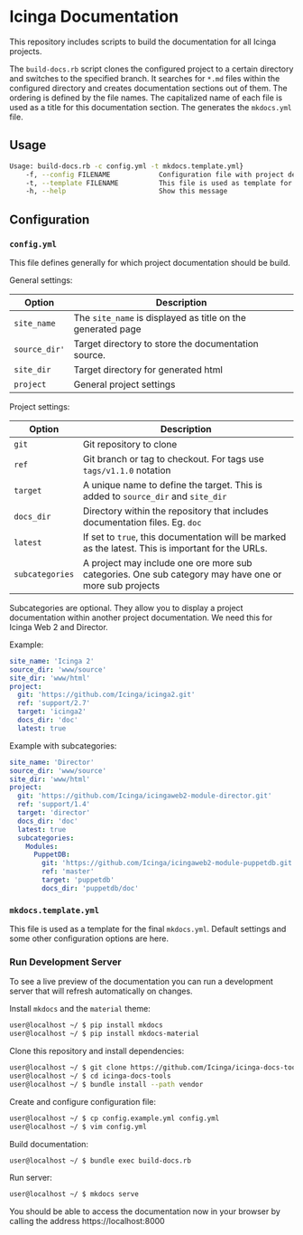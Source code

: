 # Icinga Documentation
This repository includes scripts to build the documentation for all Icinga projects.

The `build-docs.rb` script clones the configured project to a certain directory and switches to the specified
branch. It searches for `*.md` files within the configured directory and creates documentation sections out of them.
The ordering is defined by the file names. The capitalized name of each file is used as a title for this documentation
section. The generates the `mkdocs.yml` file. 

## Usage
``` bash
Usage: build-docs.rb -c config.yml -t mkdocs.template.yml}
    -f, --config FILENAME            Configuration file with project definition. Defaults to "config.yml"
    -t, --template FILENAME          This file is used as template for the generated mkdocs.yaml. Defaults to "mkdocs.template.yml"
    -h, --help                       Show this message
```

## Configuration

### `config.yml`
This file defines generally for which project documentation should be build.


General settings:

| Option        | Description                                                  |
| ------------- | ------------------------------------------------------------ |
| `site_name`   |  The `site_name` is displayed as title on the generated page |
| `source_dir'` | Target directory to store the documentation source.          |
| `site_dir`    | Target directory for generated html                          |
| `project`     | General project settings                                     |


Project settings:

| Option           | Description                                                  |
| --------------- | ------------------------------------------------------------ |
| `git`           | Git repository to clone                                                                               |
| `ref`           | Git branch or tag to checkout. For tags use `tags/v1.1.0` notation                                    |
| `target`        | A unique name to define the target. This is added to `source_dir` and `site_dir`                      |
| `docs_dir`      | Directory within the repository that includes documentation files. Eg. `doc`                          |
| `latest`        | If set to `true`, this documentation will be marked as the latest. This is important for the URLs.    |
| `subcategories` | A project may include one ore more sub categories. One sub category may have one or more sub projects |

Subcategories are optional. They allow you to display a project documentation within another project documentation.
We need this for Icinga Web 2 and Director.

Example: 

``` yaml
site_name: 'Icinga 2'
source_dir: 'www/source'
site_dir: 'www/html'
project:
  git: 'https://github.com/Icinga/icinga2.git'
  ref: 'support/2.7'
  target: 'icinga2'
  docs_dir: 'doc'
  latest: true
```

Example with subcategories:

``` yaml
site_name: 'Director'
source_dir: 'www/source'
site_dir: 'www/html'
project:
  git: 'https://github.com/Icinga/icingaweb2-module-director.git'
  ref: 'support/1.4'
  target: 'director'
  docs_dir: 'doc'
  latest: true
  subcategories:
    Modules:
      PuppetDB:
        git: 'https://github.com/Icinga/icingaweb2-module-puppetdb.git'
        ref: 'master'
        target: 'puppetdb'
        docs_dir: 'puppetdb/doc'
```

### `mkdocs.template.yml`
This file is used as a template for the final `mkdocs.yml`. Default settings and some other configuration options are
here.

### Run Development Server
To see a live preview of the documentation you can run a development server that will refresh automatically on changes.


Install `mkdocs` and the `material` theme:

``` bash
user@localhost ~/ $ pip install mkdocs
user@localhost ~/ $ pip install mkdocs-material
```

Clone this repository and install dependencies:

``` bash
user@localhost ~/ $ git clone https://github.com/Icinga/icinga-docs-tools.git
user@localhost ~/ $ cd icinga-docs-tools
user@localhost ~/ $ bundle install --path vendor
```

Create and configure configuration file:

``` bash
user@localhost ~/ $ cp config.example.yml config.yml
user@localhost ~/ $ vim config.yml
```

Build documentation: 

``` bash
user@localhost ~/ $ bundle exec build-docs.rb
```

Run server: 

``` bash
user@localhost ~/ $ mkdocs serve
```

You should be able to access the documentation now in your browser by calling the address https://localhost:8000